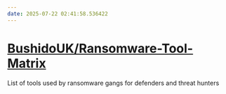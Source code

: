 ```yaml
---
date: 2025-07-22 02:41:58.536422
---
```


# [BushidoUK/Ransomware-Tool-Matrix](https://github.com/BushidoUK/Ransomware-Tool-Matrix)

List of tools used by ransomware gangs for defenders and threat hunters